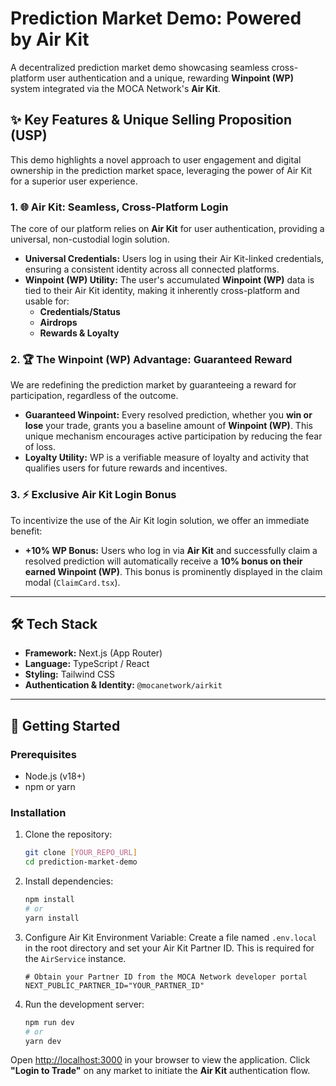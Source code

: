 # Prediction Market Demo: Powered by Air Kit

A decentralized prediction market demo showcasing seamless cross-platform user authentication and a unique, rewarding **Winpoint (WP)** system integrated via the MOCA Network's **Air Kit**.

## ✨ Key Features & Unique Selling Proposition (USP)

This demo highlights a novel approach to user engagement and digital ownership in the prediction market space, leveraging the power of Air Kit for a superior user experience.

### 1. 🌐 Air Kit: Seamless, Cross-Platform Login

The core of our platform relies on **Air Kit** for user authentication, providing a universal, non-custodial login solution.

* **Universal Credentials:** Users log in using their Air Kit-linked credentials, ensuring a consistent identity across all connected platforms.
* **Winpoint (WP) Utility:** The user's accumulated **Winpoint (WP)** data is tied to their Air Kit identity, making it inherently cross-platform and usable for:
    * **Credentials/Status**
    * **Airdrops**
    * **Rewards & Loyalty**

### 2. 🏆 The Winpoint (WP) Advantage: Guaranteed Reward

We are redefining the prediction market by guaranteeing a reward for participation, regardless of the outcome.

* **Guaranteed Winpoint:** Every resolved prediction, whether you **win or lose** your trade, grants you a baseline amount of **Winpoint (WP)**. This unique mechanism encourages active participation by reducing the fear of loss.
* **Loyalty Utility:** WP is a verifiable measure of loyalty and activity that qualifies users for future rewards and incentives.

### 3. ⚡ Exclusive Air Kit Login Bonus

To incentivize the use of the Air Kit login solution, we offer an immediate benefit:

* **+10% WP Bonus:** Users who log in via **Air Kit** and successfully claim a resolved prediction will automatically receive a **10% bonus on their earned Winpoint (WP)**. This bonus is prominently displayed in the claim modal (`ClaimCard.tsx`).

***

## 🛠️ Tech Stack

* **Framework:** Next.js (App Router)
* **Language:** TypeScript / React
* **Styling:** Tailwind CSS
* **Authentication & Identity:** `@mocanetwork/airkit`

***

## 🚀 Getting Started

### Prerequisites

* Node.js (v18+)
* npm or yarn

### Installation

1.  Clone the repository:
    ```bash
    git clone [YOUR_REPO_URL]
    cd prediction-market-demo
    ```

2.  Install dependencies:
    ```bash
    npm install
    # or
    yarn install
    ```

3.  Configure Air Kit Environment Variable:
    Create a file named `.env.local` in the root directory and set your Air Kit Partner ID. This is required for the `AirService` instance.

    ```
    # Obtain your Partner ID from the MOCA Network developer portal
    NEXT_PUBLIC_PARTNER_ID="YOUR_PARTNER_ID" 
    ```

4.  Run the development server:
    ```bash
    npm run dev
    # or
    yarn dev
    ```

Open [http://localhost:3000](http://localhost:3000) in your browser to view the application. Click **"Login to Trade"** on any market to initiate the **Air Kit** authentication flow.
